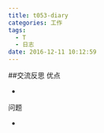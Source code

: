 ```yaml
---
title: t053-diary
categories: 工作
tags:
  - T
  - 日志
date: 2016-12-11 10:12:59
---
```







##交流反思
优点

-

问题

- 